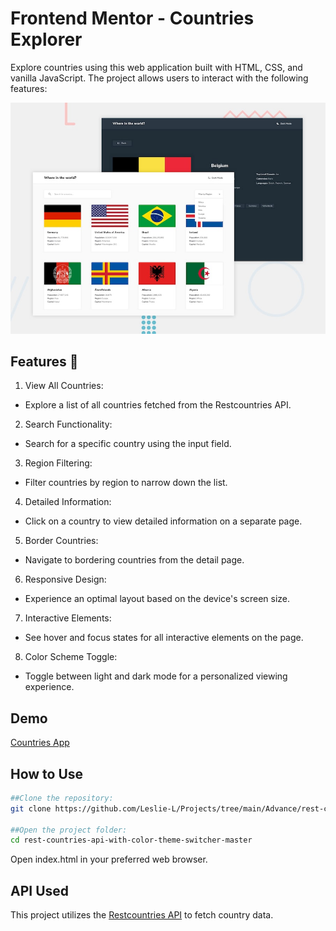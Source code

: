 # Frontend Mentor - Countries Explorer
Explore countries using this web application built with HTML, CSS, and vanilla JavaScript. The project allows users to interact with the following features:

![Design preview for the REST Countries API with color theme switcher coding challenge](./design/desktop-preview.jpg)

## Features 👋

1. View All Countries:
  - Explore a list of all countries fetched from the Restcountries API.
2. Search Functionality:
  - Search for a specific country using the input field.
3. Region Filtering:
  - Filter countries by region to narrow down the list.
4. Detailed Information:
  - Click on a country to view detailed information on a separate page.
5. Border Countries:
  - Navigate to bordering countries from the detail page.
6. Responsive Design:
 - Experience an optimal layout based on the device's screen size.
7. Interactive Elements:
  - See hover and focus states for all interactive elements on the page.
8. Color Scheme Toggle:
  - Toggle between light and dark mode for a personalized viewing experience.

## Demo
[Countries App](https://amazing-cobbler-b17f99.netlify.app/)

## How to Use

```bash
##Clone the repository:
git clone https://github.com/Leslie-L/Projects/tree/main/Advance/rest-countries-api-with-color-theme-switcher-master

##Open the project folder:
cd rest-countries-api-with-color-theme-switcher-master
```
Open index.html in your preferred web browser.

## API Used
This project utilizes the [Restcountries API](https://restcountries.com/) to fetch country data.

